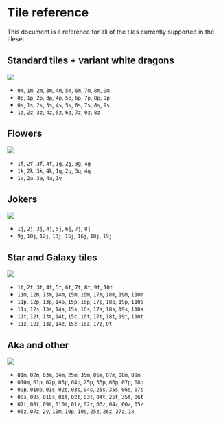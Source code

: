 # Tile reference

This document is a reference for all of the tiles currently supported in the tileset.

## Standard tiles + variant white dragons

![](tile_reference_1.png)

- `0m`, `1m`, `2m`, `3m`, `4m`, `5m`, `6m`, `7m`, `8m`, `9m`
- `0p`, `1p`, `2p`, `3p`, `4p`, `5p`, `6p`, `7p`, `8p`, `9p`
- `0s`, `1s`, `2s`, `3s`, `4s`, `5s`, `6s`, `7s`, `8s`, `9s`
- `1z`, `2z`, `3z`, `4z`, `5z`, `6z`, `7z`, `0z`, `8z`

## Flowers

![](tile_reference_2.png)

- `1f`, `2f`, `3f`, `4f`, `1g`, `2g`, `3g`, `4g`
- `1k`, `2k`, `3k`, `4k`, `1q`, `2q`, `3q`, `4q`
- `1a`, `2a`, `3a`, `4a`, `1y`

## Jokers

![](tile_reference_3.png)

- `1j`, `2j`, `3j`, `4j`, `5j`, `6j`, `7j`, `8j`
- `9j`, `10j`, `12j`, `13j`, `15j`, `16j`, `18j`, `19j`

## Star and Galaxy tiles

![](tile_reference_4.png)

- `1t`, `2t`, `3t`, `4t`, `5t`, `6t`, `7t`, `8t`, `9t`, `10t`
- `11m`, `12m`, `13m`, `14m`, `15m`, `16m`, `17m`, `18m`, `19m`, `110m`
- `11p`, `12p`, `13p`, `14p`, `15p`, `16p`, `17p`, `18p`, `19p`, `110p`
- `11s`, `12s`, `13s`, `14s`, `15s`, `16s`, `17s`, `18s`, `19s`, `110s`
- `11t`, `12t`, `13t`, `14t`, `15t`, `16t`, `17t`, `18t`, `19t`, `110t`
- `11z`, `12z`, `13z`, `14z`, `15z`, `16z`, `17z`, `0t`

## Aka and other

![](tile_reference_5.png)

- `01m`, `02m`, `03m`, `04m`, `25m`, `35m`, `06m`, `07m`, `08m`, `09m`
- `010m`, `01p`, `02p`, `03p`, `04p`, `25p`, `35p`, `06p`, `07p`, `08p`
- `09p`, `010p`, `01s`, `02s`, `03s`, `04s`, `25s`, `35s`, `06s`, `07s`
- `08s`, `09s`, `010s`, `01t`, `02t`, `03t`, `04t`, `25t`, `35t`, `06t`
- `07t`, `08t`, `09t`, `010t`, `01z`, `02z`, `03z`, `04z`, `00z`, `05z`
- `06z`, `07z`, `2y`, `10m`, `10p`, `10s`, `25z`, `26z`, `27z`, `1x`
